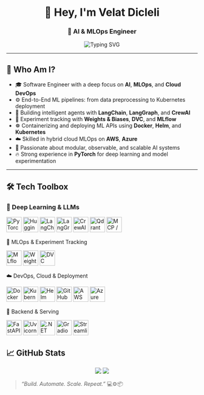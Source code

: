 <h1 align="center">👋 Hey, I'm Velat Dicleli</h1>
<h3 align="center">🚀 AI & MLOps Engineer</h3>

<p align="center">
  <img src="https://readme-typing-svg.demolab.com?font=Fira+Code&size=20&pause=1200&center=true&vCenter=true&width=420&lines=Automating+ML+Workflows;Agents+with+LangGraph+%26+CrewAI;Tracking+Experiments+with+DVC+%26+W%26B;Deploying+FastAPI+on+Kubernetes" alt="Typing SVG" />
</p>


---

## 🧠 Who Am I?

- 🎓 Software Engineer with a deep focus on **AI**, **MLOps**, and **Cloud DevOps**
- ⚙️ End-to-End ML pipelines: from data preprocessing to Kubernetes deployment
- 🧠 Building intelligent agents with **LangChain**, **LangGraph**, and **CrewAI**
- 🔬 Experiment tracking with **Weights & Biases**, **DVC**, and **MLflow**
- ☸️ Containerizing and deploying ML APIs using **Docker**, **Helm**, and **Kubernetes**
- ☁️ Skilled in hybrid cloud MLOps on **AWS**, **Azure**
- 🧪 Passionate about modular, observable, and scalable AI systems
- 🔥 Strong experience in **PyTorch** for deep learning and model experimentation

---

## 🛠️ Tech Toolbox

### 🧠 Deep Learning & LLMs
<p align="left"> <img src="https://cdn.jsdelivr.net/gh/devicons/devicon/icons/pytorch/pytorch-original.svg" height="40" alt="PyTorch" /> <img src="https://huggingface.co/front/assets/huggingface_logo-noborder.svg" height="40" alt="Hugging Face" /> <img src="[https://raw.githubusercontent.com/dair-ai/Prompt-Engineering-Guide/main/images/langchain.png](https://avatars.githubusercontent.com/u/126733545?s=200&v=4)" height="40" alt="LangChain" /> <img src="https://avatars.githubusercontent.com/u/150821507?s=200&v=4" height="40" alt="LangGraph" /> <img src="https://avatars.githubusercontent.com/u/149152625?s=200&v=4" height="40" alt="CrewAI" /> <img src="https://avatars.githubusercontent.com/u/100877234?s=200&v=4" height="40" alt="Qdrant" /> <img src="https://cdn.worldvectorlogo.com/logos/siemens.svg" height="40" alt="MCP / MindSphere" /> </p>
🚀 MLOps & Experiment Tracking
<p align="left"> <img src="https://mlflow.org/docs/latest/_static/MLflow-logo-final-black.png" height="40" alt="MLflow" /> <img src="https://user-images.githubusercontent.com/1253416/224891856-2a9b5e34-21d5-4661-9447-9b4f7d5f4918.png" height="40" alt="Weights & Biases" /> <img src="https://dvc.org/images/logo.svg" height="40" alt="DVC" /> </p>
☁️ DevOps, Cloud & Deployment
<p align="left"> <img src="https://cdn.jsdelivr.net/gh/devicons/devicon/icons/docker/docker-original.svg" height="40" alt="Docker" /> <img src="https://cdn.jsdelivr.net/gh/devicons/devicon/icons/kubernetes/kubernetes-plain.svg" height="40" alt="Kubernetes" /> <img src="https://helm.sh/img/helm.svg" height="40" alt="Helm" /> <img src="https://avatars.githubusercontent.com/u/44036562?s=200&v=4" height="40" alt="GitHub Actions" /> <img src="https://cdn.jsdelivr.net/gh/devicons/devicon/icons/amazonwebservices/amazonwebservices-original.svg" height="40" alt="AWS" /> <img src="https://cdn.jsdelivr.net/gh/devicons/devicon/icons/azure/azure-original.svg" height="40" alt="Azure" /> </p>
🔌 Backend & Serving
<p align="left"> <img src="https://fastapi.tiangolo.com/img/logo-margin/logo-teal.png" height="40" alt="FastAPI" /> <img src="https://www.svgrepo.com/show/374119/uvicorn.svg" height="40" alt="Uvicorn" /> <img src="https://cdn.jsdelivr.net/gh/devicons/devicon/icons/dot-net/dot-net-original.svg" height="40" alt=".NET" /> <img src="https://gradio.app/assets/img/logo.svg" height="40" alt="Gradio" /> <img src="https://streamlit.io/images/brand/streamlit-logo-primary-colormark-darktext.png" height="40" alt="Streamlit" /> </p>











## 📈 GitHub Stats

<p align="center">
  <img src="https://github-readme-stats.vercel.app/api?username=velatdicleli&show_icons=true&theme=tokyonight" />
  <img src="https://github-readme-streak-stats.herokuapp.com/?user=velatdicleli&theme=tokyonight" />
</p>



> _“Build. Automate. Scale. Repeat.”_ 💻⚙️📦
